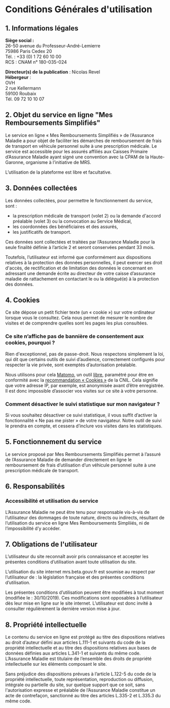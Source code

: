 Conditions Générales d'utilisation
==================================

1\. Informations légales
------------------------

**Siège social :**  
26-50 avenue du Professeur-André-Lemierre  
75986 Paris Cedex 20  
Tél. : +33 (0) 1 72 60 10 00  
RCS : CNAM n° 180-035-024

**Directeur(s) de la publication** : Nicolas Revel  
**Hébergeur** :  
OVH  
2 rue Kellermann  
59100 Roubaix  
Tél. 09 72 10 10 07

2\. Objet du service en ligne "Mes Remboursements Simplifiés"
-------------------------------------------------------------

Le service en ligne « Mes Remboursements Simplifiés » de l’Assurance Maladie a pour objet de faciliter les démarches de remboursement de frais de transport en véhicule personnel suite à une prescription médicale. Le service est accessible pour les assurés affiliés aux Caisses Primaire d’Assurance Maladie ayant signé une convention avec la CPAM de la Haute-Garonne, organisme à l’initiative de MRS.

L’utilisation de la plateforme est libre et facultative.

3\. Données collectées
----------------------

Les données collectées, pour permettre le fonctionnement du service, sont :

* la prescription médicale de transport (volet 2) ou la demande d'accord préalable (volet 3) ou la convocation au Service Médical,
* les coordonnées des bénéficiaires et des assurés,
* les justificatifs de transport.

Ces données sont collectées et traitées par l’Assurance Maladie pour la seule finalité définie à l’article 2 et seront conservées pendant 33 mois.

Toutefois, l’utilisateur est informé que conformément aux dispositions relatives à la protection des données personnelles, il peut exercer ses droit d'accès, de rectification et de limitation des données le concernant en adressant une demande écrite au directeur de votre caisse d’assurance maladie de rattachement en contactant le ou la délégué(e) à la protection des données.

4\. Cookies
-----------

Ce site dépose un petit fichier texte (un « cookie ») sur votre ordinateur lorsque vous le consultez. Cela nous permet de mesurer le nombre de visites et de comprendre quelles sont les pages les plus consultées.

### Ce site n’affiche pas de bannière de consentement aux cookies, pourquoi ?

Rien d'exceptionnel, pas de passe-droit. Nous respectons simplement la loi, qui dit que certains outils de suivi d’audience, correctement configurés pour respecter la vie privée, sont exemptés d’autorisation préalable.

Nous utilisons pour cela [Matomo](https://matomo.org/), un outil [libre](https://matomo.org/free-software/), paramétré pour être en conformité avec la [recommandation « Cookies »](https://www.cnil.fr/fr/solutions-pour-la-mesure-daudience) de la CNIL. Cela signifie que votre adresse IP, par exemple, est anonymisée avant d’être enregistrée. Il est donc impossible d’associer vos visites sur ce site à votre personne.

### Comment désactiver le suivi statistique sur mon navigateur ?

Si vous souhaitez désactiver ce suivi statistique, il vous suffit d’activer la fonctionnalité « Ne pas me pister » de votre navigateur. Notre outil de suivi le prendra en compte, et cessera d’inclure vos visites dans les statistiques.

5\. Fonctionnement du service
-----------------------------

Le service proposé par Mes Remboursements Simplifiés permet à l’assuré de l’Assurance Maladie de demander directement en ligne le remboursement de frais d’utilisation d’un véhicule personnel suite à une prescription médicale de transport.

6\. Responsabilités
-------------------

### Accessibilité et utilisation du service

L’Assurance Maladie ne peut être tenu pour responsable vis-à-vis de l’utilisateur des dommages de toute nature, directs ou indirects, résultant de l’utilisation du service en ligne Mes Remboursements Simpliiés, ni de l’impossibilité d’y accéder.

7\. Obligations de l'utilisateur
--------------------------------

L’utilisateur du site reconnaît avoir pris connaissance et accepter les présentes conditions d’utilisation avant toute utilisation du site.

L’utilisation du site internet mrs.beta.gouv.fr est soumise au respect par l’utilisateur de : la législation française et des présentes conditions d’utilisation.

Les présentes conditions d’utilisation peuvent être modifiées à tout moment (modifiée le : 30/10/2019). Ces modifications sont opposables à l’utilisateur dès leur mise en ligne sur le site internet. L’utilisateur est donc invité à consulter régulièrement la dernière version mise à jour.

8\. Propriété intellectuelle
----------------------------

Le contenu du service en ligne est protégé au titre des dispositions relatives au droit d’auteur défini aux articles L.111-1 et suivants du code de la propriété intellectuelle et au titre des dispositions relatives aux bases de données définies aux articles L.341-1 et suivants du même code. L’Assurance Maladie est titulaire de l’ensemble des droits de propriété intellectuelle sur les éléments composant le site.

Sans préjudice des dispositions prévues à l’article L.122-5 du code de la propriété intellectuelle, toute représentation, reproduction ou diffusion, intégrale ou partielle du site, sur quelque support que ce soit, sans l'autorisation expresse et préalable de l’Assurance Maladie constitue un acte de contrefaçon, sanctionné au titre des articles L.335-2 et L.335.3 du même code.